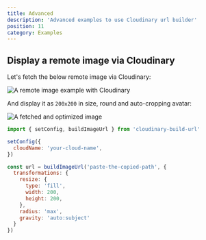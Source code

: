 ```yaml
---
title: Advanced
description: 'Advanced examples to use Cloudinary url builder'
position: 11
category: Examples
---
```


## Display a remote image via Cloudinary

Let's fetch the below remote image via Cloudinary:

![A remote image example with Cloudinary](https://icatcare.org/app/uploads/2018/07/Thinking-of-getting-a-cat.png)

And display it as `200x200` in size, round and auto-cropping avatar:

![A fetched and optimized image](https://res.cloudinary.com/mayashavin/image/fetch/c_fill,f_auto,g_auto:subject,h_200,q_auto,w_200,r_max/https://icatcare.org/app/uploads/2018/07/Thinking-of-getting-a-cat.png)

```js
import { setConfig, buildImageUrl } from 'cloudinary-build-url'

setConfig({
  cloudName: 'your-cloud-name',
})

const url = buildImageUrl('paste-the-copied-path', {
  transformations: {
    resize: {
      type: 'fill',
      width: 200,
      height: 200,
    },
    radius: 'max',
    gravity: 'auto:subject'
  }
})
```